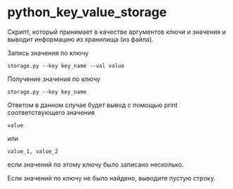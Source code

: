 # python_key_value_storage


Cкрипт, который принимает в качестве аргументов ключи и значения и выводит информацию из хранилища (из файла).

Запись значения по ключу

```
storage.py --key key_name --val value
```

Получение значения по ключу

```
storage.py --key key_name
```

Ответом в данном случае будет вывод с помощью print соответствующего значения

```
value
```

или

```
value_1, value_2
```

если значений по этому ключу было записано несколько.

Если значений по ключу не было найдено, выводите пустую строку.
